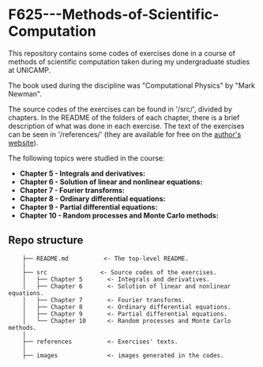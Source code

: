 # F625---Methods-of-Scientific-Computation
This repository contains some codes of exercises done in a course of methods of scientific computation taken during my undergraduate studies at UNICAMP.

The book used during the discipline was "Computational Physics" by "Mark Newman".

The source codes of the exercises can be found in '/src/', divided by chapters. In the README of the folders of each chapter, there is a brief description of what was done in each exercise. The text of the exercises can be seen in '/references/' (they are available for free on the [author's website](http://www-personal.umich.edu/~mejn/cp/)).

The following topics were studied in the course:
- **Chapter 5 - Integrals and derivatives:**
- **Chapter 6 - Solution of linear and nonlinear equations:**
- **Chapter 7 - Fourier transforms:**
- **Chapter 8 - Ordinary differential equations:**
- **Chapter 9 - Partial differential equations:**
- **Chapter 10 - Random processes and Monte Carlo methods:**

## Repo structure

```batch
    ├── README.md          <- The top-level README.
    |
    ├── src               <- Source codes of the exercises.
    │   ├── Chapter 5       <- Integrals and derivatives.
    │   ├── Chapter 6       <- Solution of linear and nonlinear equations.
    │   ├── Chapter 7       <- Fourier transforms.
    │   ├── Chapter 8       <- Ordinary differential equations.
    │   ├── Chapter 9       <- Partial differential equations.
    │   └── Chapter 10      <- Random processes and Monte Carlo methods.
    │
    ├── references          <- Exercises' texts.
    │
    ├── images              <- images generated in the codes.
```

